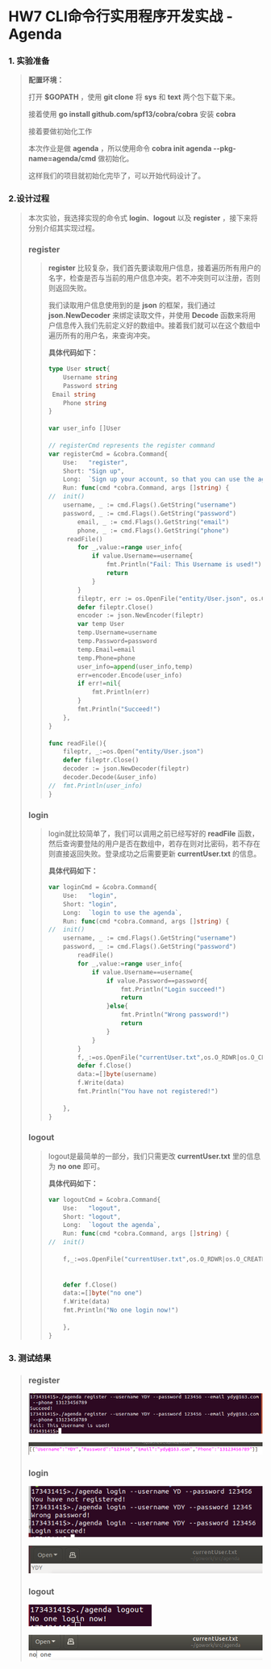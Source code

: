 # HW7 CLI命令行实用程序开发实战 - Agenda

### 1. 实验准备

> **配置环境：**
>
> 打开 **$GOPATH** ，使用 **git clone** 将 **sys** 和 **text** 两个包下载下来。
> 
> 接着使用 **go install github.com/spf13/cobra/cobra** 安装 **cobra**
> 
> 接着要做初始化工作
> 
> 本次作业是做 **agenda** ，所以使用命令 **cobra init agenda --pkg-name=agenda/cmd** 做初始化。
> 
>这样我们的项目就初始化完毕了，可以开始代码设计了。



### 2.设计过程

> 本次实验，我选择实现的命令式 **login**、**logout** 以及 **register** ，接下来将分别介绍其实现过程。
>
> ### register
> 
> > **register** 比较复杂，我们首先要读取用户信息，接着遍历所有用户的名字，检查是否与当前的用户信息冲突。若不冲突则可以注册，否则则返回失败。
> >
> > 我们读取用户信息使用到的是 **json** 的框架，我们通过 **json.NewDecoder** 来绑定读取文件，并使用 **Decode** 函数来将用户信息传入我们先前定义好的数组中。接着我们就可以在这个数组中遍历所有的用户名，来查询冲突。
> >
> > **具体代码如下：**
> >
> > ```go
> > type User struct{
> > 	Username string
> > 	Password string
>> 	Email string
> > 	Phone string
> > }
> > 
> > var user_info []User
> > 
> > // registerCmd represents the register command
> > var registerCmd = &cobra.Command{
> > 	Use:   "register",
> > 	Short: "Sign up",
> > 	Long:  `Sign up your account, so that you can use the agenda`,
> > 	Run: func(cmd *cobra.Command, args []string) {
> > //	init()
> > 	username, _ := cmd.Flags().GetString("username")
> > 	password, _ := cmd.Flags().GetString("password")
> >         email, _ := cmd.Flags().GetString("email")
> >         phone, _ := cmd.Flags().GetString("phone")
>> 		readFile()
> > 		for _,value:=range user_info{
> > 			if value.Username==username{
> > 				fmt.Println("Fail: This Username is used!")
> > 				return
> > 			}
> > 		}
> > 		fileptr, err := os.OpenFile("entity/User.json", os.O_APPEND|os.O_WRONLY|os.O_TRUNC,0644)
> > 		defer fileptr.Close()
> > 		encoder := json.NewEncoder(fileptr)
> > 		var temp User
> > 		temp.Username=username
> > 		temp.Password=password
> > 		temp.Email=email
> > 		temp.Phone=phone
> > 		user_info=append(user_info,temp)
> > 		err=encoder.Encode(user_info)
> > 		if err!=nil{
> > 			fmt.Println(err)
> > 		}
> > 		fmt.Println("Succeed!")	
> > 	},
> > }
> > 
>> func readFile(){
> > 	fileptr, _:=os.Open("entity/User.json")
> > 	defer fileptr.Close()
> > 	decoder := json.NewDecoder(fileptr)
> > 	decoder.Decode(&user_info)
> > //	fmt.Println(user_info)
> > }
> > ```
> 
> 
> 
> ### login
> 
> > login就比较简单了，我们可以调用之前已经写好的 **readFile** 函数，然后查询要登陆的用户是否在数组中，若存在则对比密码，若不存在则直接返回失败。登录成功之后需要更新 **currentUser.txt** 的信息。
> >
> > **具体代码如下：**
> >
> > ```go
> > var loginCmd = &cobra.Command{
> > 	Use:   "login",
> > 	Short: "login",
> > 	Long:  `login to use the agenda`,
> > 	Run: func(cmd *cobra.Command, args []string) {
> > //	init()
> > 	username, _ := cmd.Flags().GetString("username")
> > 	password, _ := cmd.Flags().GetString("password")
> > 		readFile()
> > 		for _,value:=range user_info{
> > 			if value.Username==username{
> > 				if value.Password==password{
> > 					fmt.Println("Login succeed!")
> > 					return
> > 				}else{
> > 					fmt.Println("Wrong password!")
> > 					return
> > 				}
> > 			}
> > 		}
> > 		f,_:=os.OpenFile("currentUser.txt",os.O_RDWR|os.O_CREATE|os.O_TRUNC,0644)
> > 		defer f.Close()
> > 		data:=[]byte(username)
> > 		f.Write(data)
> > 		fmt.Println("You have not registered!")
> > 		
> > 	},
> > }
> > ```
> 
> 
> 
> ### logout
> 
> >  logout是最简单的一部分，我们只需更改 **currentUser.txt** 里的信息为 **no one** 即可。
> >
> > **具体代码如下：**
> >
> > ```go
> > var logoutCmd = &cobra.Command{
> > 	Use:   "logout",
> > 	Short: "logout",
> > 	Long:  `logout the agenda`,
> > 	Run: func(cmd *cobra.Command, args []string) {
> > //	init()
> > 
> > 	f,_:=os.OpenFile("currentUser.txt",os.O_RDWR|os.O_CREATE|os.O_TRUNC,0644)
> > 
> > 
> > 	defer f.Close()
> > 	data:=[]byte("no one")
> > 	f.Write(data)
> > 	fmt.Println("No one login now!")
> > 		
> > 	},
> > }
> > 
> > ```



### 3. 测试结果

> ### register
>
> ![1571243061842](https://github.com/yaody7/ServiceComputingOnCloud/blob/master/HW7/pics/1571243061842.png)
>
> ![1571243126337](https://github.com/yaody7/ServiceComputingOnCloud/blob/master/HW7/pics/1571243126337.png)
>
> ### login
>
> ![1571243836942](https://github.com/yaody7/ServiceComputingOnCloud/blob/master/HW7/pics/1571243836942.png)
>
> ![1571244373127](https://github.com/yaody7/ServiceComputingOnCloud/blob/master/HW7/pics/1571244373127.png)
>
> 
>
> ### logout
>
> ![1571244490296](https://github.com/yaody7/ServiceComputingOnCloud/blob/master/HW7/pics/1571244490296.png)
>
> ![1571244498701](https://github.com/yaody7/ServiceComputingOnCloud/blob/master/HW7/pics/1571244498701.png)



